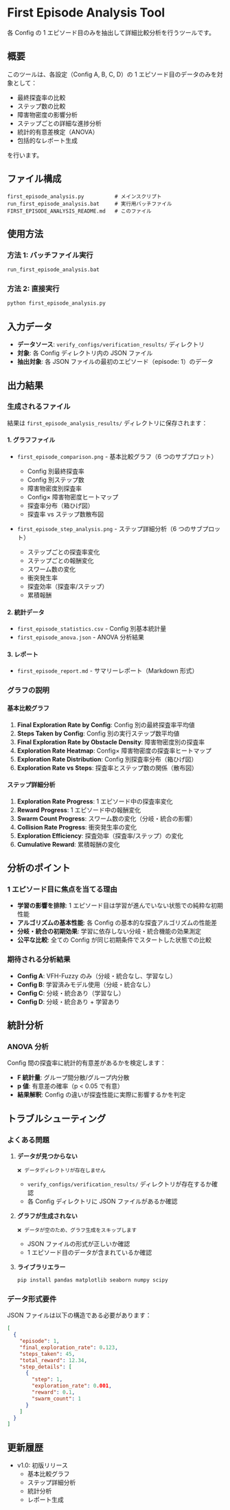 # First Episode Analysis Tool

各 Config の 1 エピソード目のみを抽出して詳細比較分析を行うツールです。

## 概要

このツールは、各設定（Config A, B, C, D）の 1 エピソード目のデータのみを対象として：

- 最終探査率の比較
- ステップ数の比較
- 障害物密度の影響分析
- ステップごとの詳細な進捗分析
- 統計的有意差検定（ANOVA）
- 包括的なレポート生成

を行います。

## ファイル構成

```
first_episode_analysis.py          # メインスクリプト
run_first_episode_analysis.bat     # 実行用バッチファイル
FIRST_EPISODE_ANALYSIS_README.md   # このファイル
```

## 使用方法

### 方法 1: バッチファイル実行

```bash
run_first_episode_analysis.bat
```

### 方法 2: 直接実行

```bash
python first_episode_analysis.py
```

## 入力データ

- **データソース**: `verify_configs/verification_results/` ディレクトリ
- **対象**: 各 Config ディレクトリ内の JSON ファイル
- **抽出対象**: 各 JSON ファイルの最初のエピソード（episode: 1）のデータ

## 出力結果

### 生成されるファイル

結果は `first_episode_analysis_results/` ディレクトリに保存されます：

#### 1. グラフファイル

- `first_episode_comparison.png` - 基本比較グラフ（6 つのサブプロット）

  - Config 別最終探査率
  - Config 別ステップ数
  - 障害物密度別探査率
  - Config× 障害物密度ヒートマップ
  - 探査率分布（箱ひげ図）
  - 探査率 vs ステップ数散布図

- `first_episode_step_analysis.png` - ステップ詳細分析（6 つのサブプロット）
  - ステップごとの探査率変化
  - ステップごとの報酬変化
  - スワーム数の変化
  - 衝突発生率
  - 探査効率（探査率/ステップ）
  - 累積報酬

#### 2. 統計データ

- `first_episode_statistics.csv` - Config 別基本統計量
- `first_episode_anova.json` - ANOVA 分析結果

#### 3. レポート

- `first_episode_report.md` - サマリーレポート（Markdown 形式）

### グラフの説明

#### 基本比較グラフ

1. **Final Exploration Rate by Config**: Config 別の最終探査率平均値
2. **Steps Taken by Config**: Config 別の実行ステップ数平均値
3. **Final Exploration Rate by Obstacle Density**: 障害物密度別の探査率
4. **Exploration Rate Heatmap**: Config× 障害物密度の探査率ヒートマップ
5. **Exploration Rate Distribution**: Config 別探査率分布（箱ひげ図）
6. **Exploration Rate vs Steps**: 探査率とステップ数の関係（散布図）

#### ステップ詳細分析

1. **Exploration Rate Progress**: 1 エピソード中の探査率変化
2. **Reward Progress**: 1 エピソード中の報酬変化
3. **Swarm Count Progress**: スワーム数の変化（分岐・統合の影響）
4. **Collision Rate Progress**: 衝突発生率の変化
5. **Exploration Efficiency**: 探査効率（探査率/ステップ）の変化
6. **Cumulative Reward**: 累積報酬の変化

## 分析のポイント

### 1 エピソード目に焦点を当てる理由

- **学習の影響を排除**: 1 エピソード目は学習が進んでいない状態での純粋な初期性能
- **アルゴリズムの基本性能**: 各 Config の基本的な探査アルゴリズムの性能差
- **分岐・統合の初期効果**: 学習に依存しない分岐・統合機能の効果測定
- **公平な比較**: 全ての Config が同じ初期条件でスタートした状態での比較

### 期待される分析結果

- **Config A**: VFH-Fuzzy のみ（分岐・統合なし、学習なし）
- **Config B**: 学習済みモデル使用（分岐・統合なし）
- **Config C**: 分岐・統合あり（学習なし）
- **Config D**: 分岐・統合あり + 学習あり

## 統計分析

### ANOVA 分析

Config 間の探査率に統計的有意差があるかを検定します：

- **F 統計量**: グループ間分散/グループ内分散
- **p 値**: 有意差の確率（p < 0.05 で有意）
- **結果解釈**: Config の違いが探査性能に実際に影響するかを判定

## トラブルシューティング

### よくある問題

1. **データが見つからない**

   ```
   ❌ データディレクトリが存在しません
   ```

   - `verify_configs/verification_results/` ディレクトリが存在するか確認
   - 各 Config ディレクトリに JSON ファイルがあるか確認

2. **グラフが生成されない**

   ```
   ❌ データが空のため、グラフ生成をスキップします
   ```

   - JSON ファイルの形式が正しいか確認
   - 1 エピソード目のデータが含まれているか確認

3. **ライブラリエラー**
   ```bash
   pip install pandas matplotlib seaborn numpy scipy
   ```

### データ形式要件

JSON ファイルは以下の構造である必要があります：

```json
[
  {
    "episode": 1,
    "final_exploration_rate": 0.123,
    "steps_taken": 45,
    "total_reward": 12.34,
    "step_details": [
      {
        "step": 1,
        "exploration_rate": 0.001,
        "reward": 0.1,
        "swarm_count": 1
      }
    ]
  }
]
```

## 更新履歴

- v1.0: 初版リリース
  - 基本比較グラフ
  - ステップ詳細分析
  - 統計分析
  - レポート生成
